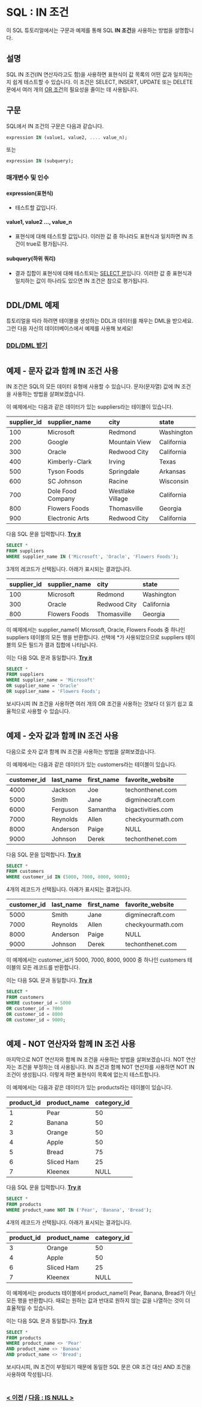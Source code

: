 # SQL : IN 조건

이 SQL 튜토리얼에서는 구문과 예제를 통해 SQL **IN 조건**을 사용하는 방법을 설명합니다.

## 설명
SQL IN 조건(IN 연산자라고도 함)을 사용하면 표현식이 값 목록의 어떤 값과 일치하는지 쉽게 테스트할 수 있습니다. 이 조건은 SELECT, INSERT, UPDATE 또는 DELETE 문에서 여러 개의 [OR 조건](https://github.com/riz-jeong/TechOnTheNet-Korean-Translation/blob/main/SQL/OR.md)의 필요성을 줄이는 데 사용됩니다.

## 구문
SQL에서 IN 조건의 구문은 다음과 같습니다.
```SQL
expression IN (value1, value2, .... value_n);
```
또는
```SQL
expression IN (subquery);
```
### 매개변수 및 인수
#### **expression(표현식)**
- 테스트할 값입니다.
#### **value1, value2 ..., value_n**
- 표현식에 대해 테스트할 값입니다. 이러한 값 중 하나라도 표현식과 일치하면 IN 조건이 true로 평가됩니다.
#### **subquery(하위 쿼리)**
- 결과 집합이 표현식에 대해 테스트되는 [SELECT 문](https://github.com/riz-jeong/TechOnTheNet-Korean-Translation/blob/main/SQL/SELECT.md)입니다. 이러한 값 중 표현식과 일치하는 값이 하나라도 있으면 IN 조건은 참으로 평가됩니다.

#
## DDL/DML 예제
튜토리얼을 따라 하려면 테이블을 생성하는 DDL과 데이터를 채우는 DML을 받으세요. 그런 다음 자신의 데이터베이스에서 예제를 사용해 보세요!
### [DDL/DML 받기](https://www.techonthenet.com/sql/in_ddl.php)

#
## 예제 - 문자 값과 함께 IN 조건 사용
IN 조건은 SQL의 모든 데이터 유형에 사용할 수 있습니다. 문자(문자열) 값에 IN 조건을 사용하는 방법을 살펴보겠습니다.

이 예제에서는 다음과 같은 데이터가 있는 suppliers라는 테이블이 있습니다.

| supplier_id | supplier_name     | city             | state      |
| :---------- | :---------------- | :--------------- | :--------- |
| 100         | Microsoft         | Redmond          | Washington |
| 200         | Google            | Mountain View    | California |
| 300         | Oracle            | Redwood City     | California |
| 400         | Kimberly-Clark    | Irving           | Texas      |
| 500         | Tyson Foods       | Springdale       | Arkansas   |
| 600         | SC Johnson        | Racine           | Wisconsin  |
| 700         | Dole Food Company | Westlake Village | California |
| 800         | Flowers Foods     | Thomasville      | Georgia    |
| 900         | Electronic Arts   | Redwood City     | California |

다음 SQL 문을 입력합니다. **[Try it](https://www.techonthenet.com/sql/in_try_sql.php)**
```SQL
SELECT *
FROM suppliers
WHERE supplier_name IN ('Microsoft', 'Oracle', 'Flowers Foods');
```
3개의 레코드가 선택됩니다. 아래가 표시되는 결과입니다.

| supplier_id | supplier_name | city         | state      |
| :---------- | :------------ | :----------- | :--------- |
| 100         | Microsoft     | Redmond      | Washington |
| 300         | Oracle        | Redwood City | California |
| 800         | Flowers Foods | Thomasville  | Georgia    |

이 예제에서는 supplier_name이 Microsoft, Oracle, Flowers Foods 중 하나인 suppliers 테이블의 모든 행을 반환합니다. 선택에 *가 사용되었으므로 suppliers 테이블의 모든 필드가 결과 집합에 나타납니다.

이는 다음 SQL 문과 동일합니다. **[Try it](https://www.techonthenet.com/sql/in_try_sql.php)**
```SQL
SELECT *
FROM suppliers
WHERE supplier_name = 'Microsoft'
OR supplier_name = 'Oracle'
OR supplier_name = 'Flowers Foods';
```
보시다시피 IN 조건을 사용하면 여러 개의 OR 조건을 사용하는 것보다 더 읽기 쉽고 효율적으로 사용할 수 있습니다.

#
## 예제 - 숫자 값과 함께 IN 조건 사용
다음으로 숫자 값과 함께 IN 조건을 사용하는 방법을 살펴보겠습니다.

이 예제에서는 다음과 같은 데이터가 있는 customers라는 테이블이 있습니다.

| customer_id | last_name | first_name | favorite_website  |
| :---------- | :-------- | :--------- | :---------------- |
| 4000        | Jackson   | Joe        | techonthenet.com  |
| 5000        | Smith     | Jane       | digminecraft.com  |
| 6000        | Ferguson  | Samantha   | bigactivities.com |
| 7000        | Reynolds  | Allen      | checkyourmath.com |
| 8000        | Anderson  | Paige      | NULL              |
| 9000        | Johnson   | Derek      | techonthenet.com  |

다음 SQL 문을 입력합니다. **[Try it](https://www.techonthenet.com/sql/in_try_sql.php)**
```SQL
SELECT *
FROM customers
WHERE customer_id IN (5000, 7000, 8000, 9000);
```
4개의 레코드가 선택됩니다. 아래가 표시되는 결과입니다.

| customer_id | last_name | first_name | favorite_website  |
| :---------- | :-------- | :--------- | :---------------- |
| 5000        | Smith     | Jane       | digminecraft.com  |
| 7000        | Reynolds  | Allen      | checkyourmath.com |
| 8000        | Anderson  | Paige      | NULL              |
| 9000        | Johnson   | Derek      | techonthenet.com  |

이 예제에서는 customer_id가 5000, 7000, 8000, 9000 중 하나인 customers 테이블의 모든 레코드를 반환합니다.

이는 다음 SQL 문과 동일합니다. **[Try it](https://www.techonthenet.com/sql/in_try_sql.php)**
```SQL
SELECT *
FROM customers
WHERE customer_id = 5000
OR customer_id = 7000
OR customer_id = 8000
OR customer_id = 9000;
```

#
## 예제 - NOT 연산자와 함께 IN 조건 사용
마지막으로 NOT 연산자와 함께 IN 조건을 사용하는 방법을 살펴보겠습니다. NOT 연산자는 조건을 부정하는 데 사용됩니다. IN 조건과 함께 NOT 연산자를 사용하면 NOT IN 조건이 생성됩니다. 이렇게 하면 표현식이 목록에 없는지 테스트합니다.

이 예제에서는 다음과 같은 데이터가 있는 products라는 테이블이 있습니다.

| product_id | product_name | category_id |
| :--------- | :----------- | :---------- |
| 1          | Pear         | 50          |
| 2          | Banana       | 50          |
| 3          | Orange       | 50          |
| 4          | Apple        | 50          |
| 5          | Bread        | 75          |
| 6          | Sliced Ham   | 25          |
| 7          | Kleenex      | NULL        |

다음 SQL 문을 입력합니다. **[Try it](https://www.techonthenet.com/sql/in_try_sql.php)**
```SQL
SELECT *
FROM products
WHERE product_name NOT IN ('Pear', 'Banana', 'Bread');
```
4개의 레코드가 선택됩니다. 아래가 표시되는 결과입니다.

| product_id | product_name | category_id |
| :--------- | :----------- | :---------- |
| 3          | Orange       | 50          |
| 4          | Apple        | 50          |
| 6          | Sliced Ham   | 25          |
| 7          | Kleenex      | NULL        |

이 예제에서는 products 테이블에서 product_name이 Pear, Banana, Bread가 아닌 모든 행을 반환합니다. 때로는 원하는 값과 반대로 원하지 않는 값을 나열하는 것이 더 효율적일 수 있습니다.

이는 다음 SQL 문과 동일합니다. **[Try it](https://www.techonthenet.com/sql/in_try_sql.php)**
```SQL
SELECT *
FROM products
WHERE product_name <> 'Pear'
AND product_name <> 'Banana'
AND product_name <> 'Bread';
```
보시다시피, IN 조건이 부정되기 때문에 동일한 SQL 문은 OR 조건 대신 AND 조건을 사용하여 작성됩니다.

#
### [< 이전](https://github.com/riz-jeong/TechOnTheNet-Korean-Translation/blob/main/SQL/DISTINCT.md) / [다음 : IS NULL >](https://github.com/riz-jeong/TechOnTheNet-Korean-Translation/blob/main/SQL/IS_NULL.md)
